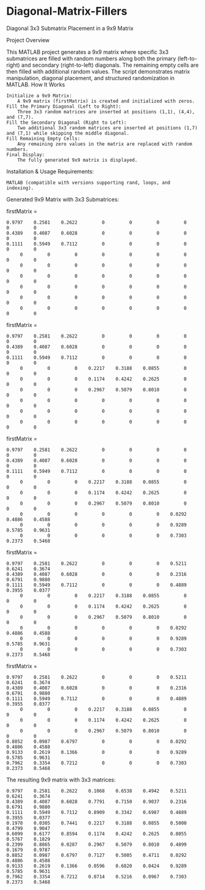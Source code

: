 # Diagonal-Matrix-Fillers
Diagonal 3x3 Submatrix Placement in a 9x9 Matrix

Project Overview

This MATLAB project generates a 9x9 matrix where specific 3x3 submatrices are filled with random numbers along both the primary (left-to-right) and secondary (right-to-left) diagonals. The remaining empty cells are then filled with additional random values. The script demonstrates matrix manipulation, diagonal placement, and structured randomization in MATLAB.
How It Works

    Initialize a 9x9 Matrix:
        A 9x9 matrix (firstMatrix) is created and initialized with zeros.
    Fill the Primary Diagonal (Left to Right):
        Three 3x3 random matrices are inserted at positions (1,1), (4,4), and (7,7).
    Fill the Secondary Diagonal (Right to Left):
        Two additional 3x3 random matrices are inserted at positions (1,7) and (7,1) while skipping the middle diagonal.
    Fill Remaining Empty Cells:
        Any remaining zero values in the matrix are replaced with random numbers.
    Final Display:
        The fully generated 9x9 matrix is displayed.

Installation & Usage
Requirements:

    MATLAB (compatible with versions supporting rand, loops, and indexing).
Generated 9x9 Matrix with 3x3 Submatrices:

firstMatrix =

    0.9797    0.2581    0.2622         0         0         0         0         0         0
    0.4389    0.4087    0.6028         0         0         0         0         0         0
    0.1111    0.5949    0.7112         0         0         0         0         0         0
         0         0         0         0         0         0         0         0         0
         0         0         0         0         0         0         0         0         0
         0         0         0         0         0         0         0         0         0
         0         0         0         0         0         0         0         0         0
         0         0         0         0         0         0         0         0         0
         0         0         0         0         0         0         0         0         0


firstMatrix =

    0.9797    0.2581    0.2622         0         0         0         0         0         0
    0.4389    0.4087    0.6028         0         0         0         0         0         0
    0.1111    0.5949    0.7112         0         0         0         0         0         0
         0         0         0    0.2217    0.3188    0.0855         0         0         0
         0         0         0    0.1174    0.4242    0.2625         0         0         0
         0         0         0    0.2967    0.5079    0.8010         0         0         0
         0         0         0         0         0         0         0         0         0
         0         0         0         0         0         0         0         0         0
         0         0         0         0         0         0         0         0         0


firstMatrix =

    0.9797    0.2581    0.2622         0         0         0         0         0         0
    0.4389    0.4087    0.6028         0         0         0         0         0         0
    0.1111    0.5949    0.7112         0         0         0         0         0         0
         0         0         0    0.2217    0.3188    0.0855         0         0         0
         0         0         0    0.1174    0.4242    0.2625         0         0         0
         0         0         0    0.2967    0.5079    0.8010         0         0         0
         0         0         0         0         0         0    0.0292    0.4886    0.4588
         0         0         0         0         0         0    0.9289    0.5785    0.9631
         0         0         0         0         0         0    0.7303    0.2373    0.5468


firstMatrix =

    0.9797    0.2581    0.2622         0         0         0    0.5211    0.6241    0.3674
    0.4389    0.4087    0.6028         0         0         0    0.2316    0.6791    0.9880
    0.1111    0.5949    0.7112         0         0         0    0.4889    0.3955    0.0377
         0         0         0    0.2217    0.3188    0.0855         0         0         0
         0         0         0    0.1174    0.4242    0.2625         0         0         0
         0         0         0    0.2967    0.5079    0.8010         0         0         0
         0         0         0         0         0         0    0.0292    0.4886    0.4588
         0         0         0         0         0         0    0.9289    0.5785    0.9631
         0         0         0         0         0         0    0.7303    0.2373    0.5468


firstMatrix =

    0.9797    0.2581    0.2622         0         0         0    0.5211    0.6241    0.3674
    0.4389    0.4087    0.6028         0         0         0    0.2316    0.6791    0.9880
    0.1111    0.5949    0.7112         0         0         0    0.4889    0.3955    0.0377
         0         0         0    0.2217    0.3188    0.0855         0         0         0
         0         0         0    0.1174    0.4242    0.2625         0         0         0
         0         0         0    0.2967    0.5079    0.8010         0         0         0
    0.8852    0.0987    0.6797         0         0         0    0.0292    0.4886    0.4588
    0.9133    0.2619    0.1366         0         0         0    0.9289    0.5785    0.9631
    0.7962    0.3354    0.7212         0         0         0    0.7303    0.2373    0.5468

The resulting 9x9 matrix with 3x3 matrices:

    0.9797    0.2581    0.2622    0.1068    0.6538    0.4942    0.5211    0.6241    0.3674
    0.4389    0.4087    0.6028    0.7791    0.7150    0.9037    0.2316    0.6791    0.9880
    0.1111    0.5949    0.7112    0.8909    0.3342    0.6987    0.4889    0.3955    0.0377
    0.1978    0.0305    0.7441    0.2217    0.3188    0.0855    0.5000    0.4799    0.9047
    0.6099    0.6177    0.8594    0.1174    0.4242    0.2625    0.8055    0.5767    0.1829
    0.2399    0.8865    0.0287    0.2967    0.5079    0.8010    0.4899    0.1679    0.9787
    0.8852    0.0987    0.6797    0.7127    0.5005    0.4711    0.0292    0.4886    0.4588
    0.9133    0.2619    0.1366    0.0596    0.6820    0.0424    0.9289    0.5785    0.9631
    0.7962    0.3354    0.7212    0.0714    0.5216    0.0967    0.7303    0.2373    0.5468



